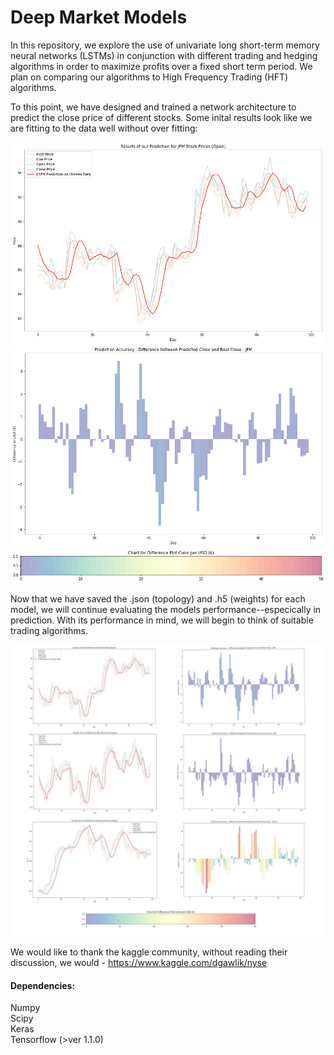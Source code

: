 # Deep Market Models

In this repository, we explore the use of univariate long short-term memory neural networks (LSTMs) in conjunction with different trading and hedging algorithms in order to maximize profits over a fixed short term period. We plan on comparing our algorithms to High Frequency Trading (HFT) algorithms. 

To this point, we have designed and trained a network architecture to predict the close price of different stocks. Some inital results look like we are fitting to the data well without over fitting:

![](MarketFits/download%209.png "JPM Model Fit")
![](MarketFits/difplot.png "JPM Model Dif")
![](MarketFits/cbar.png "Color Plot")


Now that we have saved the .json (topology) and .h5 (weights) for each model, we will continue evaluating the models performance--especically in prediction. With its performance in mind, we will begin to think of suitable trading algorithms. 

![](MarketFits/gitexamples.jpg "Color Plot")

We would like to thank the kaggle community, without reading their discussion, we would  - https://www.kaggle.com/dgawlik/nyse

#### Dependencies:
Numpy <br /> 
Scipy <br /> 
Keras  <br /> 
Tensorflow (>ver 1.1.0) <br /> 
